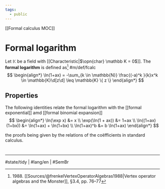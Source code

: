 ```yaml
---
tags:
  - public
---
```

[[Formal calculus MOC]]
# Formal logarithm

Let $\mathbb{K}$ be a field with [[Characteristic|$\opn{char} \mathbb K = 0$]].
The **formal logarithm** is defined as[^1988] #m/def/fcalc 
$$
\begin{align*}
\ln(1+ax) = -\sum_{k \in \mathbb{N}} \frac{(-a)^k }{k}x^k \in \mathbb{K}\d[z\d] \leq \mathbb{K} \{ z \}
\end{align*}
$$

## Properties

The following identities relate the formal logarithm with the [[formal exponential]] amd [[formal binomial expansion]]
$$
\begin{align*}
\ln(\exp x) &= x \\
\exp(\ln(1 + ax)) &= 1+ax \\
\ln((1+ax)(1+bx)) &= \ln(1+ax) + \ln(1+bx) \\
\ln(1+ax)^b &= b 
\ln(1+ax)
\end{align*}
$$

the proofs being given by the relations of the coëfficients in standard calculus.

  [^1988]: 1988\. [[Sources/@frenkelVertexOperatorAlgebras1988|Vertex operator algebras and the Monster]], §3.4, pp. 76–77

#
---
#state/tidy | #lang/en | #SemBr
